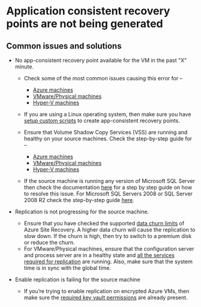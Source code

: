 <properties
  pagetitle="Application consistent recovery points are not being generated"
  description="Missing app-consistent points that you wanted to use in order to failover"
  service="microsoft.recoveryservices"
  resource="vaults"
  ms.author="sideeksh,sharrai"
  selfhelptype="Generic"
  supporttopicids="32744975"
  resourcetags=""
  productpesids="16370"
  cloudenvironments="blackforest,fairfax,public,usnat,ussec,mooncake"
  disableclouds=""
  articleid="53ccadf1-b0a6-4cd5-a374-c90d901e6be0"
  ownershipid="Compute_SiteRecovery" />
# Application consistent recovery points are not being generated


## **Common issues and solutions**

- No app-consistent recovery point available for the VM in the past "X" minute.
    - Check some of the most common issues causing this error for – 
        - [Azure machines](https://docs.microsoft.com/azure/site-recovery/azure-to-azure-troubleshoot-replication#error-id-153006---no-app-consistent-recovery-point-available-for-the-vm-in-the-past-x-minutes)
        - [VMware/Physical machines](https://docs.microsoft.com/azure/site-recovery/vmware-azure-troubleshoot-replication#error-id-78144---no-app-consistent-recovery-point-available-for-the-vm-in-the-last-xxx-minutes)
        - [Hyper-V machines](https://docs.microsoft.com/azure/site-recovery/hyper-v-azure-troubleshoot#app-consistent-snapshot-issues)

    - If you are using a Linux operating system, then make sure you have [setup custom scripts](https://docs.microsoft.com/azure/site-recovery/site-recovery-faq#can-i-enable-replication-with-app-consistency-in-linux-servers) to create app-consistent recovery points.
    - Ensure that Volume Shadow Copy Services (VSS) are running and healthy on your source machines. Check the step-by-step guide for –
        - [Azure machines](https://docs.microsoft.com/azure/site-recovery/azure-to-azure-troubleshoot-replication#vss-writer-is-not-installed---error-2147221164)
        - [VMware/Physical machines](https://docs.microsoft.com/azure/site-recovery/vmware-azure-troubleshoot-push-install#vss-installation-failures)
        - [Hyper-V machines](https://docs.microsoft.com/azure/site-recovery/hyper-v-azure-troubleshoot#vss-failing-inside-the-vm)
    - If the source machine is running any version of Microsoft SQL Server then check the documentation [here](https://docs.microsoft.com/troubleshoot/sql/admin/revocery-jobs-fail-servers) for a step by step guide on how to resolve this issue. For Microsoft SQL Servers 2008 or SQL Server 2008 R2 check the step-by-step guide [here](https://docs.microsoft.com/troubleshoot/sql/admin/asr-agent-vss-backup-fails).

- Replication is not progressing for the source machine.
    - Ensure that you have checked the supported [data churn limits](https://docs.microsoft.com/azure/site-recovery/azure-to-azure-troubleshoot-replication#azure-site-recovery-limits) of Azure Site Recovery. A higher data churn will cause the replication to slow down. If the churn is high, then try to switch to a premium disk or reduce the churn.
    - For VMware/Physical machines, ensure that the configuration server and process server are in a healthy state and [all the services required for replication](https://docs.microsoft.com/azure/site-recovery/vmware-physical-azure-troubleshoot-process-server#step-2-check-process-server-services) are running. Also, make sure that the system time is in sync with the global time.

- Enable replication is failing for the source machine
    - If you’re trying to enable replication on encrypted Azure VMs, then make sure the [required key vault permissions](https://docs.microsoft.com/azure/site-recovery/azure-to-azure-how-to-enable-replication-ade-vms#trusted-root-certificates-error-code-151066) are already present.
